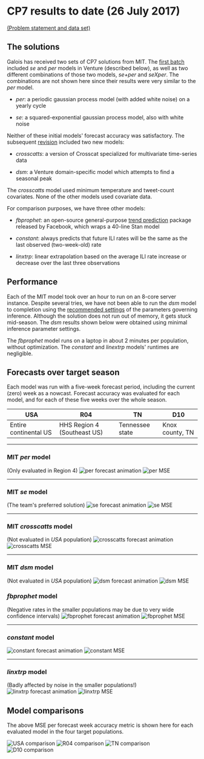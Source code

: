 # CP7 results to date (26 July 2017)

[(Problem statement and data set)](https://github.com/GaloisInc/ppaml-cp7/tree/2e2d30f92ab6560cf61b4eef1989c519e40257c0)


## The solutions

Galois has received two sets of CP7 solutions from MIT.
The [first batch](https://github.com/probcomp/ppaml-cp7/blob/59e01e26041816296d73ea0b19043f5ae387fe9b/INSTALLING.md) included *se* and *per* models in Venture (described below), as well as two different combinations of those two models, *se+per* and *seXper*.
The combinations are not shown here since their results were very similar to the *per* model.

- *per*: a periodic gaussian process model (with added white noise) on a yearly cycle

- *se*: a squared-exponential gaussian process model, also with white noise

Neither of these initial models' forecast accuracy was satisfactory.
The subsequent [revision](https://github.com/probcomp/ppaml-cp7/blob/20170707-fsaad-dpmm/INSTALLING.md) included two new models:

- *crosscatts*: a version of Crosscat specialized for multivariate time-series data

- *dsm*: a Venture domain-specific model which attempts to find a seasonal peak

The *crosscatts* model used minimum temperature and tweet-count covariates.
None of the other models used covariate data.

For comparison purposes, we have three other models:

- *fbprophet*: an open-source general-purpose [trend prediction](https://facebookincubator.github.io/prophet/) package released by Facebook, which wraps a 40-line Stan model

- *constant*: always predicts that future ILI rates will be the same as the last observed (two-week-old) rate

- *linxtrp*: linear extrapolation based on the average ILI rate increase or decrease over the last three observations


## Performance

Each of the MIT model took over an hour to run on an 8-core server instance.
Despite several tries, we have not been able to run the *dsm* model to completion using the [recommended settings](https://github.com/probcomp/ppaml-cp7/blob/20170707-fsaad-dpmm/INSTALLING.md#venture_dsm) of the parameters governing inference.
Although the solution does not run out of memory, it gets stuck mid-season.
The *dsm* results shown below were obtained using minimal inference parameter settings.

The *fbprophet* model runs on a laptop in about 2 minutes per population, without optimization.
The *constant* and *linextrp* models' runtimes are negligible.


## Forecasts over target season

Each model was run with a five-week forecast period, including the current (zero) week as a nowcast.
Forecast accuracy was evaluated for each model, and for each of these five weeks over the whole season.

| USA | R04 | TN | D10 |
| --- | --- | -- | --- |
| Entire continental US | HHS Region 4 (Southeast US) | Tennessee state | Knox county, TN

---
### MIT *per* model
(Only evaluated in Region 4)
![per forecast animation](results/per.gif)
![per MSE](results/per.png)

---
### MIT *se* model
(The team's preferred solution)
![se forecast animation](results/se.gif)
![se MSE](results/se.png)

---
### MIT *crosscatts* model
(Not evaluated in *USA* population)
![crosscatts forecast animation](results/crosscatts.gif)
![crosscatts MSE](results/crosscatts.png)

---
### MIT *dsm* model
(Not evaluated in *USA* population)
![dsm forecast animation](results/dsm.gif)
![dsm MSE](results/dsm.png)

### *fbprophet* model
(Negative rates in the smaller populations may be due to very wide confidence intervals)
![fbprophet forecast animation](results/fbprophet.gif)
![fbprophet MSE](results/fbprophet.png)

---
### *constant* model
![constant forecast animation](results/constant.gif)
![constant MSE](results/constant.png)

---
### *linxtrp* model
(Badly affected by noise in the smaller populations!)
![linxtrp forecast animation](results/linxtrp.gif)
![linxtrp MSE](results/linxtrp.png)


## Model comparisons

The above MSE per forecast week accuracy metric is shown here for each evaluated model in the four target populations.

![USA comparison](results/USA.png)
![R04 comparison](results/R04.png)
![TN comparison](results/TN.png)
![D10 comparison](results/D10.png)
